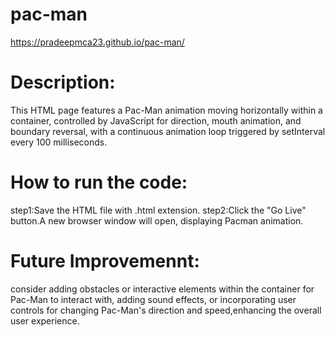 # pac-man
 https://pradeepmca23.github.io/pac-man/

 # Description:
 
This HTML page features a Pac-Man animation moving horizontally within a container, controlled by JavaScript for direction, mouth animation, and boundary reversal, with a continuous animation loop triggered by setInterval every 100 milliseconds.

# How to run the code:

step1:Save the HTML file with .html extension.
step2:Click the "Go Live" button.A new browser window will open, displaying Pacman animation.

# Future Improvemennt:

consider adding obstacles or interactive elements within the container for Pac-Man to interact with, adding sound effects, or incorporating user controls for changing Pac-Man's direction and speed,enhancing the overall user experience.



